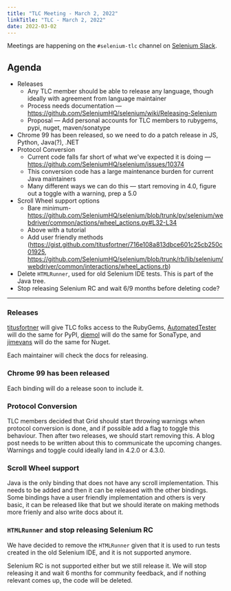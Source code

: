 ```yaml
---
title: "TLC Meeting - March 2, 2022"
linkTitle: "TLC - March 2, 2022"
date: 2022-03-02
---
```


Meetings are happening on the `#selenium-tlc` channel on [Selenium Slack](https://selenium.dev/support).

## Agenda
* Releases
    * Any TLC member should be able to release any language, though ideally with agreement from language maintainer
    * Process needs documentation — https://github.com/SeleniumHQ/selenium/wiki/Releasing-Selenium
    * Proposal — Add personal accounts for TLC members to rubygems, pypi, nuget, maven/sonatype
* Chrome 99 has been released, so we need to do a patch release in JS, Python, Java(?), .NET
* Protocol Conversion
  * Current code falls far short of what we've expected it is doing — https://github.com/SeleniumHQ/selenium/issues/10374
  * This conversion code has a large maintenance burden for current Java maintainers
  * Many different ways we can do this — start removing in 4.0, figure out a toggle with a warning, prep a 5.0
* Scroll Wheel support options
  * Bare minimum- https://github.com/SeleniumHQ/selenium/blob/trunk/py/selenium/webdriver/common/actions/wheel_actions.py#L32-L34
  * Above with a tutorial
  * Add user friendly methods (https://gist.github.com/titusfortner/716e108a813dbce601c25cb250c01925, 
  https://github.com/SeleniumHQ/selenium/blob/trunk/rb/lib/selenium/webdriver/common/interactions/wheel_actions.rb)
* Delete `HTMLRunner`, used for old Selenium IDE tests. This is part of the Java tree.
* Stop releasing Selenium RC and wait 6/9 months before deleting code?


***

### Releases
[titusfortner][] will give TLC folks access to the RubyGems, [AutomatedTester][] will do
the same for PyPI, [diemol][] will do the same for SonaType, and [jimevans][] will do
the same for Nuget.

Each maintainer will check the docs for releasing.

### Chrome 99 has been released
Each binding will do a release soon to include it.

### Protocol Conversion
TLC members decided that Grid should start throwing warnings when protocol conversion is done,
and if possible add a flag to toggle this behaviour. Then after two releases, we should start
removing this. A blog post needs to be written about this to communicate the upcoming changes.
Warnings and toggle could ideally land in 4.2.0 or 4.3.0.

### Scroll Wheel support
Java is the only binding that does not have any scroll implementation. This needs to be added
and then it can be released with the other bindings. Some bindings have a user friendly
implementation and others is very basic, it can be released like that but we should iterate on
making methods more frienly and also write docs about it.

### `HTMLRunner` and stop releasing Selenium RC
We have decided to remove the `HTMLRunner` given that it is used to run tests created in the old
Selenium IDE, and it is not supported anymore.

Selenium RC is not supported either but we still release it. We will stop releasing it and wait
6 months for community feedback, and if nothing relevant comes up, the code will be deleted.

[AutomatedTester]: https://github.com/AutomatedTester/
[jimevans]: https://github.com/jimevans/
[titusfortner]: https://github.com/titusfortner/
[diemol]: https://github.com/titusfortner/
